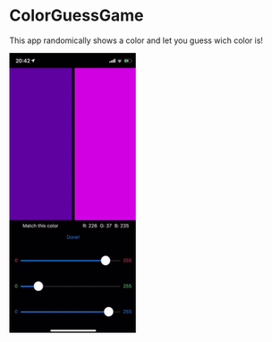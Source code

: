 # ColorGuessGame

This app randomically shows a color and let you guess wich color is!

<img src="https://github.com/lynnsouz/SwiftShowroom/blob/master/ColorGuessGame/ColorGuessGame.gif" style="height:500px;" height=500 alt="Icon"/>

